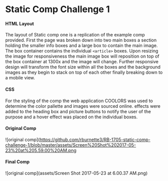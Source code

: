 # Static Comp Challenge 1

#### HTML Layout
The layout of Static comp one is a replication of the example comp provided.  First the page was broken down into two main boxes a section holding the smaller info boxes and a large box to contain the main image.  The box container contains the individual `<article>` boxes.  Upon resizing the image for responsiveness the main image box will reposition on top of the box container at 1300x and the image will change.  Further responsive design will transform the font size within all the boxes and the background images as they begin to stack on top of each other finally breaking down to a mobile view.

#### CSS

For the styling of the comp the web application COOLORS was used to determine the color pallette and images were sourced online.  effects were added to the heading box and picture buttons to notify the user of the purpose and a hover effect was placed on the individual boxes.


#### Original Comp

![original comp](https://github.com/rburnette3/RB-1705-static-comp-challenge-1/blob/master/assets/Screen%20Shot%202017-05-23%20at%205.59.00%20AM.png
#### Final Comp

![original comp](assets/Screen Shot 2017-05-23 at 6.00.37 AM.png)
